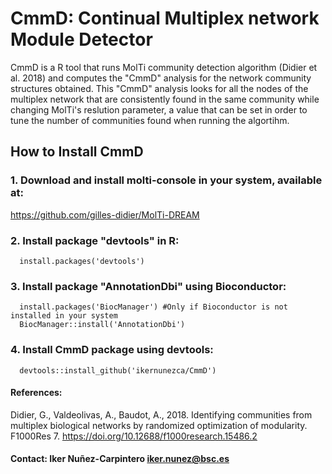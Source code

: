# CmmD: Continual Multiplex network Module Detector
CmmD is a R tool that runs MolTi community detection algorithm (Didier et al. 2018) and computes the "CmmD" analysis for the network community structures obtained. This "CmmD" analysis looks for all the nodes of the multiplex network that are consistently found in the same community while changing MolTi's reslution parameter, a value that can be set in order to tune the number of communities found when running the algortihm.

## How to Install CmmD

### 1. Download and install molti-console in your system, available at:
https://github.com/gilles-didier/MolTi-DREAM

### 2. Install package "devtools" in R:
      install.packages('devtools')
 
### 3. Install package "AnnotationDbi" using Bioconductor:
      install.packages('BiocManager') #Only if Bioconductor is not installed in your system
      BiocManager::install('AnnotationDbi')

### 4. Install CmmD package using devtools:
      devtools::install_github('ikernunezca/CmmD')

#### References: 
Didier, G., Valdeolivas, A., Baudot, A., 2018. Identifying communities from multiplex biological networks by randomized optimization of modularity. F1000Res 7. https://doi.org/10.12688/f1000research.15486.2

#### Contact: Iker Nuñez-Carpintero <iker.nunez@bsc.es>
